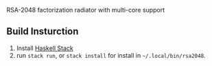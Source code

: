 RSA-2048 factorization radiator with multi-core support

## Build Insturction
1. Install [Haskell Stack](https://haskell.fpcomplete.com/get-started)
2. run `stack run`, or `stack install` for install in `~/.local/bin/rsa2048`.

